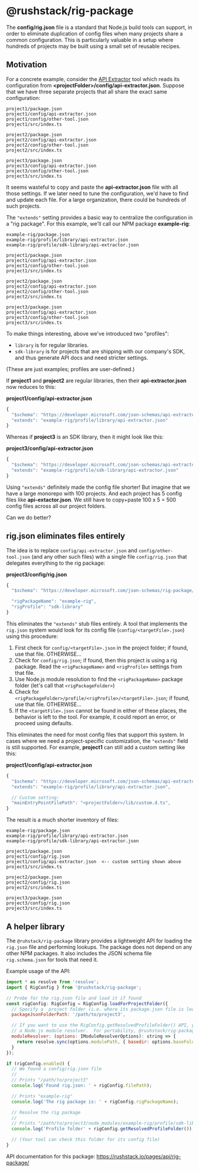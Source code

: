 # @rushstack/rig-package

The **config/rig.json** file is a standard that Node.js build tools can support, in order to eliminate
duplication of config files when many projects share a common configuration.  This is particularly valuable
in a setup where hundreds of projects may be built using a small set of reusable recipes.

## Motivation

For a concrete example, consider the [API Extractor](https://api-extractor.com/) tool which reads its
configuration from **\<projectFolder\>/config/api-extractor.json**.  Suppose that we have three separate projects
that all share the exact same configuration:

```
project1/package.json
project1/config/api-extractor.json
project1/config/other-tool.json
project1/src/index.ts

project2/package.json
project2/config/api-extractor.json
project2/config/other-tool.json
project2/src/index.ts

project3/package.json
project3/config/api-extractor.json
project3/config/other-tool.json
project3/src/index.ts
```

It seems wasteful to copy and paste the **api-extractor.json** file with all those settings.  If we later need
to tune the configuration, we'd have to find and update each file.  For a large organization, there could be
hundreds of such projects.

The `"extends"` setting provides a basic way to centralize the configuration in a "rig package".  For this example,
we'll call our NPM package **example-rig**:

```
example-rig/package.json
example-rig/profile/library/api-extractor.json
example-rig/profile/sdk-library/api-extractor.json

project1/package.json
project1/config/api-extractor.json
project1/config/other-tool.json
project1/src/index.ts

project2/package.json
project2/config/api-extractor.json
project2/config/other-tool.json
project2/src/index.ts

project3/package.json
project3/config/api-extractor.json
project3/config/other-tool.json
project3/src/index.ts
```

To make things interesting, above we've introduced two "profiles":

- `library` is for regular libraries.
- `sdk-library` is for projects that are shipping with our company's SDK, and thus generate API docs and
need stricter settings.

(These are just examples; profiles are user-defined.)

If **project1** and **project2** are regular libraries, then their **api-extractor.json** now reduces to this:

**project1/config/api-extractor.json**
```js
{
  "$schema": "https://developer.microsoft.com/json-schemas/api-extractor/v7/api-extractor.schema.json",
  "extends": "example-rig/profile/library/api-extractor.json"
}
```

Whereas if **project3** is an SDK library, then it might look like this:

**project3/config/api-extractor.json**
```js
{
  "$schema": "https://developer.microsoft.com/json-schemas/api-extractor/v7/api-extractor.schema.json",
  "extends": "example-rig/profile/sdk-library/api-extractor.json"
}
```

Using `"extends"` definitely made the config file shorter!  But imagine that we have a large monorepo with 100 projects.
And each project has 5 config files like **api-extactor.json**.  We still have to copy+paste 100 x 5 = 500 config files
across all our project folders.

Can we do better?


## rig.json eliminates files entirely

The idea is to replace `config/api-extractor.json` and `config/other-tool.json` (and any other such files)
with a single file `config/rig.json` that delegates everything to the rig package:

**project3/config/rig.json**
```js
{
  "$schema": "https://developer.microsoft.com/json-schemas/rig-package/rig.schema.json",

  "rigPackageName": "example-rig",
  "rigProfile": "sdk-library"
}
```

This eliminates the `"extends"` stub files entirely.  A tool that implements the `rig.json` system would
look for its config file (`config/<targetFile>.json`) using this procedure:

1. First check for `config/<targetFile>.json` in the project folder; if found, use that file.  OTHERWISE...
2. Check for `config/rig.json`; if found, then this project is using a rig package.  Read the `<rigPackageName>`
   and `<rigProfile>` settings from that file.
3. Use Node.js module resolution to find the `<rigPackageName>` package folder (let's call that `<rigPackageFolder>`)
4. Check for `<rigPackageFolder>/profile/<rigProfile>/<targetFile>.json`; if found, use that file.  OTHERWISE...
5. If the `<targetFile>.json` cannot be found in either of these places, the behavior is left to the tool.
   For example, it could report an error, or proceed using defaults.

This eliminates the need for most config files that support this system.  In cases where we need a project-specific
customization, the `"extends"` field is still supported.  For example, **project1** can still add a custom setting
like this:

**project1/config/api-extractor.json**
```js
{
  "$schema": "https://developer.microsoft.com/json-schemas/api-extractor/v7/api-extractor.schema.json",
  "extends": "example-rig/profile/library/api-extractor.json",

  // Custom setting:
  "mainEntryPointFilePath": "<projectFolder>/lib/custom.d.ts",
}
```

The result is a much shorter inventory of files:

```
example-rig/package.json
example-rig/profile/library/api-extractor.json
example-rig/profile/sdk-library/api-extractor.json

project1/package.json
project1/config/rig.json
project1/config/api-extractor.json  <-- custom setting shown above
project1/src/index.ts

project2/package.json
project2/config/rig.json
project2/src/index.ts

project3/package.json
project3/config/rig.json
project3/src/index.ts
```


## A helper library

The `@ruhstack/rig-package` library provides a lightweight API for loading the `rig.json` file and performing lookups.
The package does not depend on any other NPM packages.  It also includes the JSON schema file `rig.schema.json` for
tools that need it.

Example usage of the API:

```js
import * as resolve from 'resolve';
import { RigConfig } from '@rushstack/rig-package';

// Probe for the rig.json file and load it if found
const rigConfig: RigConfig = RigConfig.loadForProjectFolder({
  // Specify a  project folder (i.e. where its package.json file is located)
  packageJsonFolderPath: '/path/to/project3',

  // If you want to use the RigConfig.getResolvedProfileFolder() API, you need to provide
  // a Node.js module resolver.  For portability, @rushstack/rig-package does not depend on one.
  moduleResolver: (options: IModuleResolverOptions): string => {
    return resolve.sync(options.modulePath, { basedir: options.baseFolderPath });
  }
});

if (rigConfig.enabled) {
  // We found a config/rig.json file
  //
  // Prints "/path/to/project3"
  console.log('Found rig.json: ' + rigConfig.filePath);

  // Prints "example-rig"
  console.log('The rig package is: ' + rigConfig.rigPackageName);

  // Resolve the rig package
  //
  // Prints "/path/to/project3/node_modules/example-rig/profile/sdk-library"
  console.log('Profile folder' + rigConfig.getResolvedProfileFolder());

  // (Your tool can check this folder for its config file)
}
```


API documentation for this package: https://rushstack.io/pages/api/rig-package/
